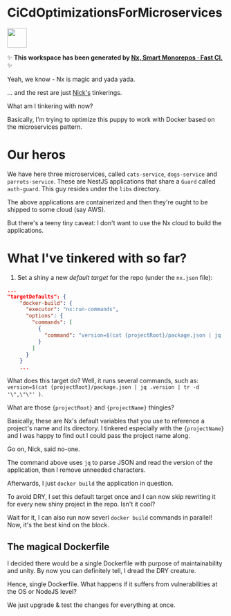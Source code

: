 # CiCdOptimizationsForMicroservices

<a alt="Nx logo" href="https://nx.dev" target="_blank" rel="noreferrer"><img src="https://raw.githubusercontent.com/nrwl/nx/master/images/nx-logo.png" width="45"></a>

✨ **This workspace has been generated by [Nx, Smart Monorepos · Fast CI.](https://nx.dev)** ✨

Yeah, we know - Nx is magic and yada yada.

... and the rest are just [Nick's](www.nickminaev.com) tinkerings. 

What am I tinkering with now?

Basically, I'm trying to optimize this puppy to work with Docker based on the microservices pattern.

# Our heros

We have here three microservices, called `cats-service`, `dogs-service` and `parrots-service`.
These are NestJS applications that share a `Guard` called `auth-guard`. This guy resides under the `libs` directory.

The above applications are containerized and then they're ought to be shipped to some cloud (say AWS).

But there's a teeny tiny caveat: I don't want to use the Nx cloud to build the applications.

# What I've tinkered with so far?

1. Set a shiny a new _default target_ for the repo (under the `nx.json` file):
```json
...
"targetDefaults": {
    "docker-build": {
      "executor": "nx:run-commands",
      "options": {
        "commands": [
          {
            "command": "version=$(cat {projectRoot}/package.json | jq .version | tr -d '\",\"\"' ); docker build --build-arg='TARGET_APP={projectName}' . -t {projectName}:$version "
          }
        ]
      }
    }
    ...
```

What does this target do? Well, it runs several commands, such as: `version=$(cat {projectRoot}/package.json | jq .version | tr -d '\",\"\"' )`.

What are those `{projectRoot}` and `{projectName}` thingies?

Basically, these are Nx's default variables that you use to reference a project's name and its directory.
I tinkered especially with the `{projectName}` and I was happy to find out I could pass the project name along.

Go on, Nick, said no-one.

The command above uses `jq` to parse JSON and read the version of the application, then I remove unneeded characters.

Afterwards, I just `docker build` the application in question.

To avoid DRY, I set this default target once and I can now skip rewriting it for every new shiny project in the repo. Isn't it cool?

Wait for it, I can also run now severl `docker build` commands in parallel! Now, it's the best kind on the block.

## The magical Dockerfile

I decided there would be a single Dockerfile with purpose of maintainability and unity. By now you can definitely tell, I dread the DRY creature.

Hence, single Dockerfile. What happens if it suffers from vulnerabilities at the OS or NodeJS level?

We just upgrade & test the changes for everything at once.



